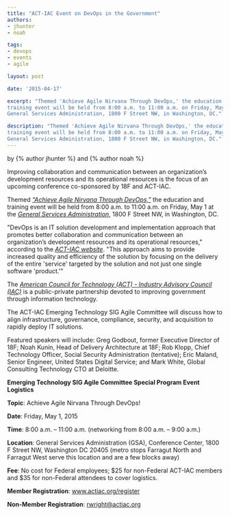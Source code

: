```yaml
---
title: "ACT-IAC Event on DevOps in the Government"
authors:
- jhunter
- noah

tags:
- devops
- events
- agile

layout: post

date: '2015-04-17'

excerpt: "Themed 'Achieve Agile Nirvana Through DevOps,' the education and
training event will be held from 8:00 a.m. to 11:00 a.m. on Friday, May 1 at the
General Services Administration, 1800 F Street NW, in Washington, DC."

description: "Themed 'Achieve Agile Nirvana Through DevOps,' the education and
training event will be held from 8:00 a.m. to 11:00 a.m. on Friday, May 1 at the
General Services Administration, 1800 F Street NW, in Washington, DC."
---
```

<p class="authors">
    by {% author jhunter %} and {% author noah %}
</p>
Improving collaboration and communication between an organization’s
development resources and its operational resources is the focus of an
upcoming conference co-sponsored by 18F and ACT-IAC.

Themed [*“Achieve Agile Nirvana Through DevOps,”*](https://actiac.org/groups/event/achieve-agile-nirvana-through-devops-512015) the education and
training event will be held from 8:00 a.m. to 11:00 a.m. on Friday, May 1 at the
[*General Services
Administration*](http://gsa.gov/portal/category/100000), 1800 F Street
NW, in Washington, DC.

"DevOps is an IT solution development and implementation approach that promotes better collaboration and communication between an organization’s development resources and its operational resources," according to the [*ACT-IAC website*](https://actiac.org/groups/event/achieve-agile-nirvana-through-devops-512015). "This approach aims to provide increased quality and efficiency of the solution by focusing on the delivery of the entire 'service' targeted by the solution and not just one single software 'product.'”

The [*American Council for Technology (ACT) - Industry Advisory Council
(IAC)*](https://actiac.org/homepage) is a public-private partnership
devoted to improving government through information technology.

The ACT-IAC Emerging Technology SIG Agile Committee will discuss how to
align infrastructure, governance, compliance, security, and acquisition
to rapidly deploy IT solutions.

Featured speakers will include: Greg Godbout, former Executive Director
of 18F; Noah Kunin, Head of Delivery Architecture at 18F; Rob Klopp, Chief Technology Officer, Social Security
Administration (tentative); Eric Maland, Senior Engineer, United States Digital
Service; and Mark White, Global Consulting Technology CTO at Deloitte.

**Emerging Technology SIG Agile Committee Special Program Event Logistics**

**Topic**: Achieve Agile Nirvana Through DevOps!

**Date**: Friday, May 1, 2015

**Time**: 8:00 a.m. – 11:00 a.m. (networking from 8:00 a.m. – 9:00 a.m.)

**Location**: General Services Administration (GSA), Conference Center, 1800 F Street NW, Washington DC 20405
(metro stops Farragut North and Farragut West serve this location and are a few blocks away)

**Fee**: No cost for Federal employees; $25 for non-Federal ACT-IAC members and $35 for non-Federal attendees to cover logistics. 

**Member Registration**: www.actiac.org/register 

**Non-Member Registration**: rwright@actiac.org 

